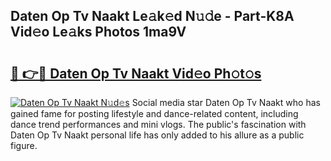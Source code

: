## Daten Op Tv Naakt Le𝚊k𝚎d N𝚞𝚍e - Part-K8A Vid𝚎o Le𝚊ks Photos 1ma9V

# <h2><a href="http://fb11rdq.evod.top/?m=Daten+Op+Tv+Naakt">🔗 👉🔴 Daten Op Tv Naakt Vid𝚎o Ph𝚘t𝚘s</a></h2>

[![Daten Op Tv Naakt N𝚞d𝚎s](https://i.imgur.com/8V9OHl7.gif)](http://fb11rdq.evod.top/?m=Daten+Op+Tv+Naakt)
Social media star Daten Op Tv Naakt who has gained fame for posting lifestyle and dance-related content, including dance trend performances and mini vlogs. The public's fascination with Daten Op Tv Naakt personal life has only added to his allure as a public figure. 
